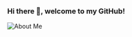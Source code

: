 ### Hi there 👋, welcome to my GitHub!

![About Me](https://media0.giphy.com/media/3o7aCTfyhYawdOXcFW/giphy.gif?cid=ecf05e4741b2ffc04cd060d78c4e09d1584a87fc7d303766&rid=giphy.gif)
